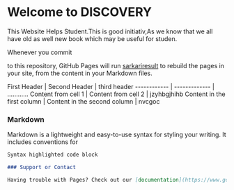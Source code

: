 # Welcome to DISCOVERY

 This Website Helps Student.This is good initiativ,As we know that we all have old as well new book which may be useful for studen.  

Whenever you commit 

to this repository, GitHub Pages will run [sarkariresult](https://www.sarkariresult.com/) to rebuild the pages in your site, from the content in your Markdown files.

First Header | Second Header | third header
------------ | ------------- | ............
Content from cell 1 | Content from cell 2 | jzyhbgjhihb
Content in the first column | Content in the second column | nvcgoc 

### Markdown

Markdown is a lightweight and easy-to-use syntax for styling your writing. It includes conventions for

```markdown
Syntax highlighted code block

### Support or Contact

Having trouble with Pages? Check out our [documentation](https://www.google.com/) or [contact support](https://github.com/contact) and we’ll help you sort it out.
